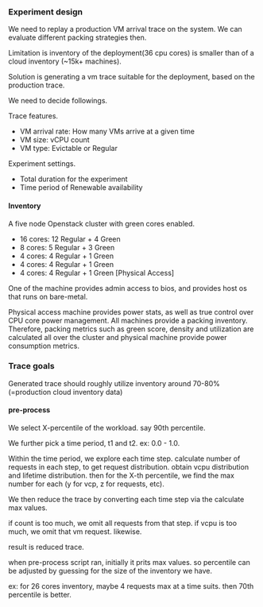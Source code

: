 ### Experiment design

We need to replay a production VM arrival trace on the system. We can evaluate different packing strategies
then.

Limitation is inventory of the deployment(36 cpu cores) is smaller than of a cloud inventory (~15k+ machines).

Solution is generating a vm trace suitable for the deployment, based on the production trace.

We need to decide followings.

Trace features.

- VM arrival rate: How many VMs arrive at a given time
- VM size: vCPU count
- VM type: Evictable or Regular

Experiment settings.

- Total duration for the experiment
- Time period of Renewable availability

#### Inventory

A five node Openstack cluster with green cores enabled.

- 16 cores: 12 Regular + 4 Green
- 8 cores: 5 Regular + 3 Green
- 4 cores: 4 Regular + 1 Green
- 4 cores: 4 Regular + 1 Green
- 4 cores: 4 Regular + 1 Green \[Physical Access\]

One of the machine provides admin access to bios, and provides host os that runs on bare-metal.

Physical access machine provides power stats, as well as true control over CPU core power management. All machines
provide a packing inventory. Therefore, packing metrics such as green score, density and utilization are calculated
all over the cluster and physical machine provide power consumption metrics.

### Trace goals

Generated trace should roughly utilize inventory around 70-80% (=production cloud inventory data)

#### pre-process

We select X-percentile of the workload. say 90th percentile.

We further pick a time period, t1 and t2. ex: 0.0 - 1.0.

Within the time period, we explore each time step. calculate number of requests in each step, to get request distribution. obtain vcpu distribution
and lifetime distribution. then for the X-th percentile, we find the max number for each (y for vcp, z for requests, etc).

We then reduce the trace by converting each time step via the calculate max values.

if count is too much, we omit all requests from that step. if vcpu is too much, we omit that vm request. likewise.

result is reduced trace.

when pre-process script ran, initially it prits max values. so percentile can be adjusted by guessing for the size of the
inventory we have.

ex: for 26 cores inventory, maybe 4 requests max at a time suits. then 70th percentile is better.